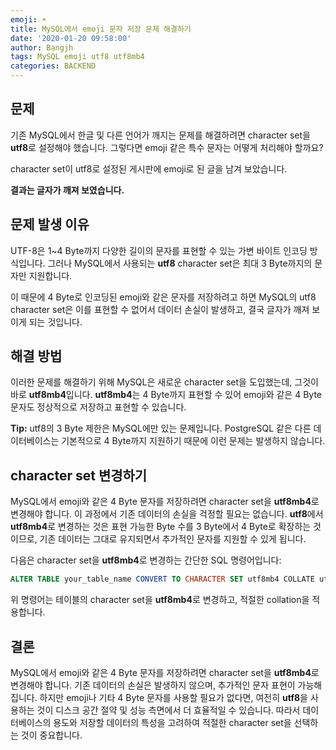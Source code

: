 ```yaml
---
emoji: ☀️
title: MySQL에서 emoji 문자 저장 문제 해결하기
date: '2020-01-20 09:58:00'
author: Bangjh
tags: MySQL emoji utf8 utf8mb4
categories: BACKEND
---
```


## 문제
기존 MySQL에서 한글 및 다른 언어가 깨지는 문제를 해결하려면 character set을 **utf8**로 설정해야 했습니다. 그렇다면 emoji 같은 특수 문자는 어떻게 처리해야 할까요?

character set이 utf8로 설정된 게시판에 emoji로 된 글을 남겨 보았습니다.

**결과는 글자가 깨져 보였습니다.**

## 문제 발생 이유
UTF-8은 1~4 Byte까지 다양한 길이의 문자를 표현할 수 있는 가변 바이트 인코딩 방식입니다. 그러나 MySQL에서 사용되는 **utf8** character set은 최대 3 Byte까지의 문자만 지원합니다.

이 때문에 4 Byte로 인코딩된 emoji와 같은 문자를 저장하려고 하면 MySQL의 utf8 character set은 이를 표현할 수 없어서 데이터 손실이 발생하고, 결국 글자가 깨져 보이게 되는 것입니다.

## 해결 방법
이러한 문제를 해결하기 위해 MySQL은 새로운 character set을 도입했는데, 그것이 바로 **utf8mb4**입니다. **utf8mb4**는 4 Byte까지 표현할 수 있어 emoji와 같은 4 Byte 문자도 정상적으로 저장하고 표현할 수 있습니다.

**Tip:** utf8의 3 Byte 제한은 MySQL에만 있는 문제입니다. PostgreSQL 같은 다른 데이터베이스는 기본적으로 4 Byte까지 지원하기 때문에 이런 문제는 발생하지 않습니다.

## character set 변경하기
MySQL에서 emoji와 같은 4 Byte 문자를 저장하려면 character set을 **utf8mb4**로 변경해야 합니다. 이 과정에서 기존 데이터의 손실을 걱정할 필요는 없습니다. **utf8**에서 **utf8mb4**로 변경하는 것은 표현 가능한 Byte 수를 3 Byte에서 4 Byte로 확장하는 것이므로, 기존 데이터는 그대로 유지되면서 추가적인 문자를 지원할 수 있게 됩니다.

다음은 character set을 **utf8mb4**로 변경하는 간단한 SQL 명령어입니다:

```sql
ALTER TABLE your_table_name CONVERT TO CHARACTER SET utf8mb4 COLLATE utf8mb4_unicode_ci;
```
위 명령어는 테이블의 character set을 **utf8mb4**로 변경하고, 적절한 collation을 적용합니다.

## 결론
MySQL에서 emoji와 같은 4 Byte 문자를 저장하려면 character set을 **utf8mb4**로 변경해야 합니다. 기존 데이터의 손실은 발생하지 않으며, 추가적인 문자 표현이 가능해집니다. 하지만 emoji나 기타 4 Byte 문자를 사용할 필요가 없다면, 여전히 **utf8**을 사용하는 것이 디스크 공간 절약 및 성능 측면에서 더 효율적일 수 있습니다. 따라서 데이터베이스의 용도와 저장할 데이터의 특성을 고려하여 적절한 character set을 선택하는 것이 중요합니다.

```toc

```
